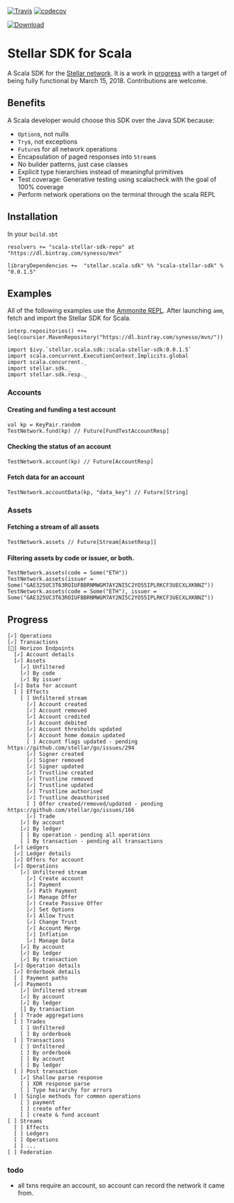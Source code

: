 [![Travis](https://travis-ci.org/Synesso/scala-stellar-sdk.svg?branch=master)](https://travis-ci.org/Synesso/scala-stellar-sdk)
[![codecov](https://codecov.io/gh/Synesso/scala-stellar-sdk/branch/master/graph/badge.svg)](https://codecov.io/gh/Synesso/scala-stellar-sdk)

[![Download](https://api.bintray.com/packages/synesso/mvn/scala-stellar-sdk/images/download.svg)](https://bintray.com/synesso/mvn/scala-stellar-sdk/_latestVersion)

# Stellar SDK for Scala

A Scala SDK for the [Stellar network](https://www.stellar.org/). It is a work in [progress](#progress) with a target of being fully functional
by March 15, 2018. Contributions are welcome.

## Benefits

A Scala developer would choose this SDK over the Java SDK because:

* `Option`s, not nulls
* `Try`s, not exceptions
* `Future`s for all network operations
* Encapsulation of paged responses into `Stream`s
* No builder patterns, just case classes
* Explicit type hierarchies instead of meaningful primitives
* Test coverage: Generative testing using scalacheck with the goal of 100% coverage
* Perform network operations on the terminal through the scala REPL

## Installation

In your `build.sbt`

```
resolvers += "scala-stellar-sdk-repo" at "https://dl.bintray.com/synesso/mvn"

libraryDependencies +=  "stellar.scala.sdk" %% "scala-stellar-sdk" % "0.0.1.5"
```

## Examples

All of the following examples use the [Ammonite REPL](http://ammonite.io/). After launching `amm`, fetch and import the
Stellar SDK for Scala.

```
interp.repositories() ++= Seq(coursier.MavenRepository("https://dl.bintray.com/synesso/mvn/"))

import $ivy.`stellar.scala.sdk::scala-stellar-sdk:0.0.1.5`
import scala.concurrent.ExecutionContext.Implicits.global
import scala.concurrent._
import stellar.sdk._
import stellar.sdk.resp._
```

### Accounts

#### Creating and funding a test account

```
val kp = KeyPair.random
TestNetwork.fund(kp) // Future[FundTestAccountResp]
```

#### Checking the status of an account

```
TestNetwork.account(kp) // Future[AccountResp]
```

#### Fetch data for an account

```
TestNetwork.accountData(kp, "data_key") // Future[String]
```


### Assets

#### Fetching a stream of all assets

```
TestNetwork.assets // Future[Stream[AssetResp]]
```

#### Filtering assets by code or issuer, or both.

```
TestNetwork.assets(code = Some("ETH"))
TestNetwork.assets(issuer = Some("GAE325UC3T63ROIUFBBRNMWGM7AY2NI5C2YO55IPLRKCF3UECXLXKNNZ"))
TestNetwork.assets(code = Some("ETH"), issuer = Some("GAE325UC3T63ROIUFBBRNMWGM7AY2NI5C2YO55IPLRKCF3UECXLXKNNZ"))
```



## Progress

```
[✓] Operations
[✓] Transactions
[🚀] Horizon Endpoints
  [✓] Account details
  [✓] Assets
    [✓] Unfiltered
    [✓] By code
    [✓] By issuer
  [✓] Data for account
  [ ] Effects
    [ ] Unfiltered stream
      [✓] Account created
      [✓] Account removed
      [✓] Account credited
      [✓] Account debited
      [✓] Account thresholds updated
      [✓] Account home domain updated
      [ ] Account flags updated - pending https://github.com/stellar/go/issues/294
      [✓] Signer created
      [✓] Signer removed
      [✓] Signer updated
      [✓] Trustline created
      [✓] Trustline removed
      [✓] Trustline updated
      [✓] Trustline authorised
      [✓] Trustline deauthorised
      [ ] Offer created/removed/updated - pending https://github.com/stellar/go/issues/166
      [✓] Trade
    [✓] By account
    [✓] By ledger
    [ ] By operation - pending all operations
    [ ] By transaction - pending all transactions
  [✓] Ledgers
  [✓] Ledger details
  [✓] Offers for account
  [✓] Operations
    [✓] Unfiltered stream
      [✓] Create account
      [✓] Payment
      [✓] Path Payment
      [✓] Manage Offer
      [✓] Create Passive Offer
      [✓] Set Options
      [✓] Allow Trust
      [✓] Change Trust
      [✓] Account Merge
      [✓] Inflation
      [✓] Manage Data
    [✓] By account
    [✓] By ledger
    [✓] By transaction
  [✓] Operation details
  [✓] Orderbook details
  [ ] Payment paths
  [✓] Payments
    [✓] Unfiltered stream
    [✓] By account
    [✓] By ledger
    [] By transaction
  [ ] Trade aggregations
  [ ] Trades
    [ ] Unfiltered
    [ ] By orderbook
  [ ] Transactions
    [ ] Unfiltered
    [ ] By orderbook
    [ ] By account
    [ ] By ledger
  [ ] Post transaction
    [✓] Shallow parse response
    [ ] XDR response parse
    [ ] Type heirarchy for errors
  [ ] Single methods for common operations
    [ ] payment
    [ ] create offer
    [ ] create & fund account
[ ] Streams
  [ ] Effects
  [ ] Ledgers
  [ ] Operations
  [ ] ...
[ ] Federation
```

### todo

* all txns require an account, so account can record the network it came from.
